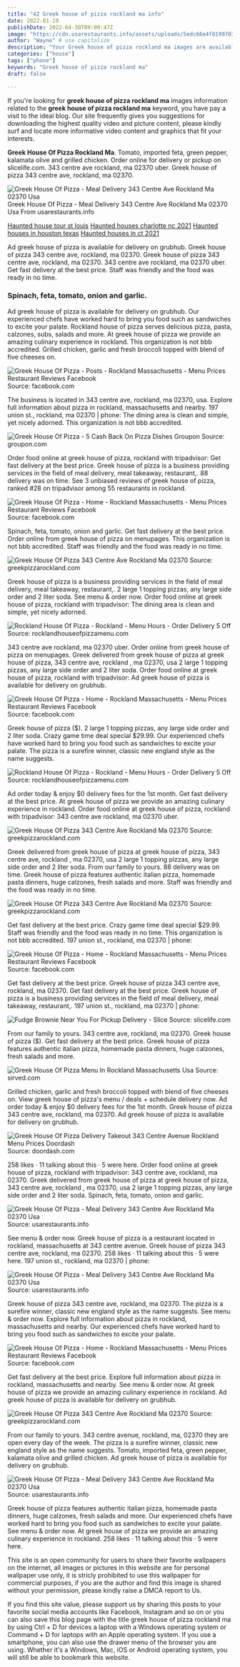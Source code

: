 ```yaml
---
title: "42 Greek house of pizza rockland ma info"
date: 2022-01-19
publishDate: 2022-04-30T09:09:47Z
image: "https://cdn.usarestaurants.info/assets/uploads/5edc66e4f01997034160f5fe54ac31d7_-united-states-massachusetts-plymouth-county-rockland-greek-house-of-pizza-781-871-5512htm.jpg"
author: "Wayne" # use capitalize
description: "Your Greek house of pizza rockland ma images are available in this site. Greek house of pizza rockland ma are a topic that is being searched for and liked by netizens now. You can Find and Download the Greek house of pizza rockland ma files here. Find and Download all royalty-free photos and vectors."
categories: ["house"]
tags: ["phone"]
keywords: "Greek house of pizza rockland ma"
draft: false

---
```


If you're looking for **greek house of pizza rockland ma** images information related to the **greek house of pizza rockland ma** keyword, you have pay a visit to the ideal  blog.  Our site frequently  gives you  suggestions  for downloading  the highest  quality video and picture  content, please kindly surf and locate more informative video content and graphics  that fit your interests.

**Greek House Of Pizza Rockland Ma**. Tomato, imported feta, green pepper, kalamata olive and grilled chicken. Order online for delivery or pickup on slicelife.com. 343 centre ave rockland, ma 02370 uber. Greek house of pizza 343 centre ave, rockland, ma 02370.

![Greek House Of Pizza - Meal Delivery 343 Centre Ave Rockland Ma 02370 Usa](https://cdn.usarestaurants.info/assets/uploads/3953fe672bb5b6792d3c9e6cc83029b9_-united-states-massachusetts-plymouth-county-rockland-greek-house-of-pizza-781-871-5512htm.jpg "Greek House Of Pizza - Meal Delivery 343 Centre Ave Rockland Ma 02370 Usa")
Greek House Of Pizza - Meal Delivery 343 Centre Ave Rockland Ma 02370 Usa From usarestaurants.info

[Haunted house tour st louis](/haunted-house-tour-st-louis/)
[Haunted houses charlotte nc 2021](/haunted-houses-charlotte-nc-2021/)
[Haunted houses in houston texas](/haunted-houses-in-houston-texas/)
[Haunted houses in ct 2021](/haunted-houses-in-ct-2021/)

Ad greek house of pizza is available for delivery on grubhub. Greek house of pizza 343 centre ave, rockland, ma 02370. Greek house of pizza 343 centre ave, rockland, ma 02370. 343 centre ave rockland, ma 02370 uber. Get fast delivery at the best price. Staff was friendly and the food was ready in no time.

### Spinach, feta, tomato, onion and garlic.

Ad greek house of pizza is available for delivery on grubhub. Our experienced chefs have worked hard to bring you food such as sandwiches to excite your palate. Rockland house of pizza serves delicious pizza, pasta, calzones, subs, salads and more. At greek house of pizza we provide an amazing culinary experience in rockland. This organization is not bbb accredited. Grilled chicken, garlic and fresh broccoli topped with blend of five cheeses on.


![Greek House Of Pizza - Posts - Rockland Massachusetts - Menu Prices Restaurant Reviews Facebook](https://lookaside.fbsbx.com/lookaside/crawler/media/?media_id=2514716792129439 "Greek House Of Pizza - Posts - Rockland Massachusetts - Menu Prices Restaurant Reviews Facebook")
Source: facebook.com

The business is located in 343 centre ave, rockland, ma 02370, usa. Explore full information about pizza in rockland, massachusetts and nearby. 197 union st., rockland, ma 02370 | phone: The dining area is clean and simple, yet nicely adorned. This organization is not bbb accredited.

![Greek House Of Pizza - 5 Cash Back On Pizza Dishes Groupon](https://img.grouponcdn.com/deal/3iPcartzkn6cUjePLZLnvsSVtUfY/3i-750x449/v1/sc600x600.jpg "Greek House Of Pizza - 5 Cash Back On Pizza Dishes Groupon")
Source: groupon.com

Order food online at greek house of pizza, rockland with tripadvisor: Get fast delivery at the best price. Greek house of pizza is a business providing services in the field of meal delivery, meal takeaway, restaurant,. 88 delivery was on time. See 3 unbiased reviews of greek house of pizza, ranked #28 on tripadvisor among 55 restaurants in rockland.

![Greek House Of Pizza - Home - Rockland Massachusetts - Menu Prices Restaurant Reviews Facebook](https://lookaside.fbsbx.com/lookaside/crawler/media/?media_id=2658052027795914 "Greek House Of Pizza - Home - Rockland Massachusetts - Menu Prices Restaurant Reviews Facebook")
Source: facebook.com

Spinach, feta, tomato, onion and garlic. Get fast delivery at the best price. Order online from greek house of pizza on menupages. This organization is not bbb accredited. Staff was friendly and the food was ready in no time.

![Greek House Of Pizza 343 Centre Ave Rockland Ma 02370](https://greekpizzarockland.com/img/demos/restaurant/gallery/restaurant-gallery-3.jpg "Greek House Of Pizza 343 Centre Ave Rockland Ma 02370")
Source: greekpizzarockland.com

Greek house of pizza is a business providing services in the field of meal delivery, meal takeaway, restaurant,. 2 large 1 topping pizzas, any large side order and 2 liter soda. See menu &amp; order now. Order food online at greek house of pizza, rockland with tripadvisor: The dining area is clean and simple, yet nicely adorned.

![Rockland House Of Pizza - Rockland - Menu Hours - Order Delivery 5 Off](https://slicelife.imgix.net/10621/photos/original/RocklandHouseOfPizza_MeatballSub.jpg?auto=compress&amp;auto=format "Rockland House Of Pizza - Rockland - Menu Hours - Order Delivery 5 Off")
Source: rocklandhouseofpizzamenu.com

343 centre ave rockland, ma 02370 uber. Order online from greek house of pizza on menupages. Greek delivered from greek house of pizza at greek house of pizza, 343 centre ave, rockland , ma 02370, usa 2 large 1 topping pizzas, any large side order and 2 liter soda. Order food online at greek house of pizza, rockland with tripadvisor: Ad greek house of pizza is available for delivery on grubhub.

![Greek House Of Pizza - Home - Rockland Massachusetts - Menu Prices Restaurant Reviews Facebook](https://lookaside.fbsbx.com/lookaside/crawler/media/?media_id=2535674290033689 "Greek House Of Pizza - Home - Rockland Massachusetts - Menu Prices Restaurant Reviews Facebook")
Source: facebook.com

Greek house of pizza ($). 2 large 1 topping pizzas, any large side order and 2 liter soda. Crazy game time deal special $29.99. Our experienced chefs have worked hard to bring you food such as sandwiches to excite your palate. The pizza is a surefire winner, classic new england style as the name suggests.

![Rockland House Of Pizza - Rockland - Menu Hours - Order Delivery 5 Off](https://slicelife.imgix.net/10621/photos/original/RocklandHouseOfPizza_BuffaloChickenCalzone.jpg?auto=compress&amp;auto=format "Rockland House Of Pizza - Rockland - Menu Hours - Order Delivery 5 Off")
Source: rocklandhouseofpizzamenu.com

Ad order today &amp; enjoy $0 delivery fees for the 1st month. Get fast delivery at the best price. At greek house of pizza we provide an amazing culinary experience in rockland. Order food online at greek house of pizza, rockland with tripadvisor: 343 centre ave rockland, ma 02370 uber.

![Greek House Of Pizza 343 Centre Ave Rockland Ma 02370](https://greekpizzarockland.com/img/demos/restaurant/slides/slide-restaurant-1.jpg "Greek House Of Pizza 343 Centre Ave Rockland Ma 02370")
Source: greekpizzarockland.com

Greek delivered from greek house of pizza at greek house of pizza, 343 centre ave, rockland , ma 02370, usa 2 large 1 topping pizzas, any large side order and 2 liter soda. From our family to yours. 88 delivery was on time. Greek house of pizza features authentic italian pizza, homemade pasta dinners, huge calzones, fresh salads and more. Staff was friendly and the food was ready in no time.

![Greek House Of Pizza 343 Centre Ave Rockland Ma 02370](https://greekpizzarockland.com/img/demos/restaurant/slides/slide-restaurant-2.jpg "Greek House Of Pizza 343 Centre Ave Rockland Ma 02370")
Source: greekpizzarockland.com

Get fast delivery at the best price. Crazy game time deal special $29.99. Staff was friendly and the food was ready in no time. This organization is not bbb accredited. 197 union st., rockland, ma 02370 | phone:

![Greek House Of Pizza - Home - Rockland Massachusetts - Menu Prices Restaurant Reviews Facebook](https://lookaside.fbsbx.com/lookaside/crawler/media/?media_id=2535674303367021 "Greek House Of Pizza - Home - Rockland Massachusetts - Menu Prices Restaurant Reviews Facebook")
Source: facebook.com

Get fast delivery at the best price. Greek house of pizza 343 centre ave, rockland, ma 02370. Get fast delivery at the best price. Greek house of pizza is a business providing services in the field of meal delivery, meal takeaway, restaurant,. 197 union st., rockland, ma 02370 | phone:

![Fudge Brownie Near You For Pickup Delivery - Slice](https://shop-logos.imgix.net/shops/5039/original/grr.png?auto=format&amp;fit=max&amp;q=10 "Fudge Brownie Near You For Pickup Delivery - Slice")
Source: slicelife.com

From our family to yours. 343 centre ave, rockland, ma 02370. Greek house of pizza ($). Get fast delivery at the best price. Greek house of pizza features authentic italian pizza, homemade pasta dinners, huge calzones, fresh salads and more.

![Greek House Of Pizza Menu In Rockland Massachusetts Usa](https://d6ozfheqtj1tz.cloudfront.net/ChIJd9izxxOc5IkR9hzrsl2fKQw/5b20a0dd780eb.jpg "Greek House Of Pizza Menu In Rockland Massachusetts Usa")
Source: sirved.com

Grilled chicken, garlic and fresh broccoli topped with blend of five cheeses on. View greek house of pizza&#039;s menu / deals + schedule delivery now. Ad order today &amp; enjoy $0 delivery fees for the 1st month. Greek house of pizza 343 centre ave, rockland, ma 02370. Ad greek house of pizza is available for delivery on grubhub.

![Greek House Of Pizza Delivery Takeout 343 Centre Avenue Rockland Menu Prices Doordash](https://img.cdn4dd.com/cdn-cgi/image/fit=cover,width=600,height=400,format=jpeg,quality=50/https://doordash-static.s3.amazonaws.com/media/store/header/c3b37cf3-9b63-4581-937d-1f3a1bd39b4d.jpg "Greek House Of Pizza Delivery Takeout 343 Centre Avenue Rockland Menu Prices Doordash")
Source: doordash.com

258 likes · 11 talking about this · 5 were here. Order food online at greek house of pizza, rockland with tripadvisor: 343 centre ave, rockland, ma 02370. Greek delivered from greek house of pizza at greek house of pizza, 343 centre ave, rockland , ma 02370, usa 2 large 1 topping pizzas, any large side order and 2 liter soda. Spinach, feta, tomato, onion and garlic.

![Greek House Of Pizza - Meal Delivery 343 Centre Ave Rockland Ma 02370 Usa](https://cdn.usarestaurants.info/assets/uploads/3953fe672bb5b6792d3c9e6cc83029b9_-united-states-massachusetts-plymouth-county-rockland-greek-house-of-pizza-781-871-5512htm.jpg "Greek House Of Pizza - Meal Delivery 343 Centre Ave Rockland Ma 02370 Usa")
Source: usarestaurants.info

See menu &amp; order now. Greek house of pizza is a restaurant located in rockland, massachusetts at 343 centre avenue. Greek house of pizza 343 centre ave, rockland, ma 02370. 258 likes · 11 talking about this · 5 were here. 197 union st., rockland, ma 02370 | phone:

![Greek House Of Pizza - Meal Delivery 343 Centre Ave Rockland Ma 02370 Usa](https://cdn.usarestaurants.info/assets/uploads/546769ef1c853ac49a27130b548bc8e6_-united-states-massachusetts-plymouth-county-rockland-greek-house-of-pizza-781-871-5512htm.jpg "Greek House Of Pizza - Meal Delivery 343 Centre Ave Rockland Ma 02370 Usa")
Source: usarestaurants.info

Greek house of pizza 343 centre ave, rockland, ma 02370. The pizza is a surefire winner, classic new england style as the name suggests. See menu &amp; order now. Explore full information about pizza in rockland, massachusetts and nearby. Our experienced chefs have worked hard to bring you food such as sandwiches to excite your palate.

![Greek House Of Pizza - Home - Rockland Massachusetts - Menu Prices Restaurant Reviews Facebook](https://lookaside.fbsbx.com/lookaside/crawler/media/?media_id=2614469215487529 "Greek House Of Pizza - Home - Rockland Massachusetts - Menu Prices Restaurant Reviews Facebook")
Source: facebook.com

Get fast delivery at the best price. Explore full information about pizza in rockland, massachusetts and nearby. See menu &amp; order now. At greek house of pizza we provide an amazing culinary experience in rockland. Ad greek house of pizza is available for delivery on grubhub.

![Greek House Of Pizza 343 Centre Ave Rockland Ma 02370](https://greekpizzarockland.com/img/demos/restaurant/gallery/restaurant-gallery-5.jpg "Greek House Of Pizza 343 Centre Ave Rockland Ma 02370")
Source: greekpizzarockland.com

From our family to yours. 343 centre avenue, rockland, ma, 02370 they are open every day of the week. The pizza is a surefire winner, classic new england style as the name suggests. Tomato, imported feta, green pepper, kalamata olive and grilled chicken. Ad greek house of pizza is available for delivery on grubhub.

![Greek House Of Pizza - Meal Delivery 343 Centre Ave Rockland Ma 02370 Usa](https://cdn.usarestaurants.info/assets/uploads/5edc66e4f01997034160f5fe54ac31d7_-united-states-massachusetts-plymouth-county-rockland-greek-house-of-pizza-781-871-5512htm.jpg "Greek House Of Pizza - Meal Delivery 343 Centre Ave Rockland Ma 02370 Usa")
Source: usarestaurants.info

Greek house of pizza features authentic italian pizza, homemade pasta dinners, huge calzones, fresh salads and more. Our experienced chefs have worked hard to bring you food such as sandwiches to excite your palate. See menu &amp; order now. At greek house of pizza we provide an amazing culinary experience in rockland. 258 likes · 11 talking about this · 5 were here.

This site is an open community for users to share their favorite wallpapers on the internet, all images or pictures in this website are for personal wallpaper use only, it is stricly prohibited to use this wallpaper for commercial purposes, if you are the author and find this image is shared without your permission, please kindly raise a DMCA report to Us.

If you find this site value, please support us by sharing this posts to your favorite social media accounts like Facebook, Instagram and so on or you can also save this blog page with the title greek house of pizza rockland ma by using Ctrl + D for devices a laptop with a Windows operating system or Command + D for laptops with an Apple operating system. If you use a smartphone, you can also use the drawer menu of the browser you are using. Whether it's a Windows, Mac, iOS or Android operating system, you will still be able to bookmark this website.
